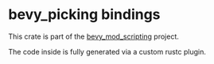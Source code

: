 # bevy_picking bindings
This crate is part of the [bevy_mod_scripting](http://github.com/makspll/bevy_mod_scripting) project.

The code inside is fully generated via a custom rustc plugin.